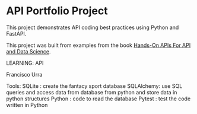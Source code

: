 # API Portfolio Project
This project demonstrates API coding best practices using Python and FastAPI.

This project was built from examples from the book 
 [Hands-On APIs For API and Data Science](https://handsonapibook.com/).


LEARNING:
API

Francisco Urra

Tools:
SQLite : create the fantacy sport database
SQLAlchemy: use SQL queries and access data from database from python and store data in python structures
Python : code to read the database
Pytest : test the code written in Python
